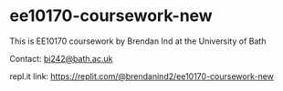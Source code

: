 # ee10170-coursework-new

This is EE10170 coursework by Brendan Ind at the University of Bath

Contact: bi242@bath.ac.uk

repl.it link: https://replit.com/@brendanind2/ee10170-coursework-new